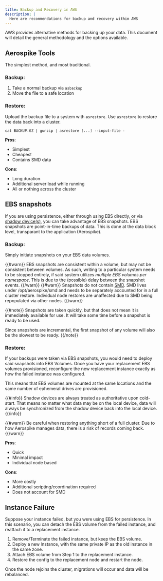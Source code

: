 ```yaml
---
title: Backup and Recovery in AWS
description: |
  Here are recommendations for backup and recovery within AWS
---
```



AWS provides alternative methods for backing up your data. This document will detail the general methodology and the options available.

## Aerospike Tools

The simplest method, and most traditional. 

### Backup:

1. Take a normal backup via `asbackup`
2. Move the file to a safe location

### Restore:

Upload the backup file to a system with `asrestore`. Use `asrestore` to restore the data back into a cluster.

`cat BACKUP.GZ | gunzip | asrestore [...] --input-file -`

**Pros**:
* Simplest 
* Cheapest
* Contains SMD data

**Cons**:
* Long duration
* Additional server load while running
* All or nothing across the cluster

## EBS snapshots

If you are using persistence, either through using EBS directly, or via [shadow device(s)](/docs/deploy_guides/aws/recommendations/#shadow-device-configuration), you can take advantage of EBS snapshots. EBS snapshots are point-in-time backups of data. This is done at the data block level, transparant to the application (Aerospike).

### Backup:

Simply initiate snapshots on your EBS data volumes.

{{#warn}}
EBS snapshots are consistent within a volume, but may not be consistent between volumes. As such, writing to a particular system needs to be stopped entirely, if said system utilizes *multiple EBS volumes per namespace*. This is due to the (possible) delay between the snapshot events.
{{/warn}}
{{#warn}}
Snapshots do not contain [SMD](https://www.aerospike.com/docs/architecture/secondary-index.html#index-management). SMD lives under /opt/aerospike/smd and needs to be separately accounted for in a full cluster restore. Individual node restores are unaffected due to SMD being repopulated via other nodes.
{{/warn}}

{{#note}}
Snapshots are taken quickly, but that does not mean it is immediately available for use. It will take some time before a snapshot is ready to be used.

Since snapshots are incremental, the first snapshot of any volume will also be the slowest to be ready.
{{/note}}


### Restore:

If your backups were taken via EBS snapshots, you would need to deploy said snapshots into EBS Volumes. Once you have your replacement EBS volumes provisioned, reconfigure the new replacement instance exactly as how the failed instance was configured.

This means that EBS volumes are mounted at the same locations and the same number of ephemeral drives are provisioned. 

{{#info}}
Shadow devices are always treated as authoritative upon cold-start. That means no matter what data may be on the local device, data will always be synchronized from the shadow device back into the local device.
{{/info}}

{{#warn}}
Be careful when restoring anything short of a full cluster. Due to how Aerospike manages data, there is a risk of records coming back. 
{{/warn}}


**Pros**:
* Quick
* Minimal impact
* Individual node based

**Cons**:
* More costly
* Additional scripting/coordination required
* Does not account for SMD


## Instance Failure

Suppose your instance failed, but you were using EBS for persistence. In this scenario, you can detach the EBS volume from the failed instance, and reattach it to a replacement instance. 

1. Remove/Terminate the failed instance, but keep the EBS volume.
2. Deploy a new Instance, with the same private IP as the old instance in the same zone.
3. Attach EBS volume from Step 1 to the replacement instance.
4. Restore the config to the replacement node and restart the node.

Once the node rejoins the cluster, migrations will occur and data will be rebalanced.
